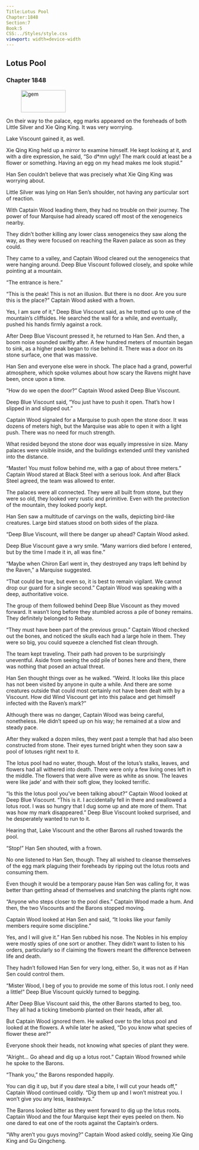 ```yaml
---
Title:Lotus Pool 
Chapter:1848 
Section:7 
Book:5 
CSS:../Styles/style.css 
viewport: width=device-width
---
```

  
## Lotus Pool
### Chapter 1848
  
<figure>
	<img src="../Images/gem.gif" alt="gem" id="gem" width="120" height="60" />
</figure>
  

  
On their way to the palace, egg marks appeared on the foreheads of both Little Silver and Xie Qing King. It was very worrying.

Lake Viscount gained it, as well.

Xie Qing King held up a mirror to examine himself. He kept looking at it, and with a dire expression, he said, “So d*mn ugly! The mark could at least be a flower or something. Having an egg on my head makes me look stupid.”

Han Sen couldn’t believe that was precisely what Xie Qing King was worrying about.

Little Silver was lying on Han Sen’s shoulder, not having any particular sort of reaction.

With Captain Wood leading them, they had no trouble on their journey. The power of four Marquise had already scared off most of the xenogeneics nearby.

They didn’t bother killing any lower class xenogeneics they saw along the way, as they were focused on reaching the Raven palace as soon as they could.

They came to a valley, and Captain Wood cleared out the xenogeneics that were hanging around. Deep Blue Viscount followed closely, and spoke while pointing at a mountain.

“The entrance is here.”

“This is the peak! This is not an illusion. But there is no door. Are you sure this is the place?” Captain Wood asked with a frown.

Yes, I am sure of it,” Deep Blue Viscount said, as he trotted up to one of the mountain’s cliffsides. He searched the wall for a while, and eventually, pushed his hands firmly against a rock.

After Deep Blue Viscount pressed it, he returned to Han Sen. And then, a boom noise sounded swiftly after. A few hundred meters of mountain began to sink, as a higher peak began to rise behind it. There was a door on its stone surface, one that was massive.

Han Sen and everyone else were in shock. The place had a grand, powerful atmosphere, which spoke volumes about how scary the Ravens might have been, once upon a time.

“How do we open the door?” Captain Wood asked Deep Blue Viscount.

Deep Blue Viscount said, “You just have to push it open. That’s how I slipped in and slipped out.”

Captain Wood signaled for a Marquise to push open the stone door. It was dozens of meters high, but the Marquise was able to open it with a light push. There was no need for much strength.

What resided beyond the stone door was equally impressive in size. Many palaces were visible inside, and the buildings extended until they vanished into the distance.

“Master! You must follow behind me, with a gap of about three meters.” Captain Wood stared at Black Steel with a serious look. And after Black Steel agreed, the team was allowed to enter.

The palaces were all connected. They were all built from stone, but they were so old, they looked very rustic and primitive. Even with the protection of the mountain, they looked poorly kept.

Han Sen saw a multitude of carvings on the walls, depicting bird-like creatures. Large bird statues stood on both sides of the plaza.

“Deep Blue Viscount, will there be danger up ahead? Captain Wood asked.

Deep Blue Viscount gave a wry smile. “Many warriors died before I entered, but by the time I made it in, all was fine.”

“Maybe when Chiron Earl went in, they destroyed any traps left behind by the Raven,” a Marquise suggested.

“That could be true, but even so, it is best to remain vigilant. We cannot drop our guard for a single second.” Captain Wood was speaking with a deep, authoritative voice.

The group of them followed behind Deep Blue Viscount as they moved forward. It wasn’t long before they stumbled across a pile of boney remains. They definitely belonged to Rebate.

“They must have been part of the previous group.” Captain Wood checked out the bones, and noticed the skulls each had a large hole in them. They were so big, you could squeeze a clenched fist clean through.

The team kept traveling. Their path had proven to be surprisingly uneventful. Aside from seeing the odd pile of bones here and there, there was nothing that posed an actual threat.

Han Sen thought things over as he walked. “Weird. It looks like this place has not been visited by anyone in quite a while. And there are some creatures outside that could most certainly not have been dealt with by a Viscount. How did Wind Viscount get into this palace and get himself infected with the Raven’s mark?”

Although there was no danger, Captain Wood was being careful, nonetheless. He didn’t speed up on his way; he remained at a slow and steady pace.

After they walked a dozen miles, they went past a temple that had also been constructed from stone. Their eyes turned bright when they soon saw a pool of lotuses right next to it.

The lotus pool had no water, though. Most of the lotus’s stalks, leaves, and flowers had all withered into death. There were only a few living ones left in the middle. The flowers that were alive were as white as snow. The leaves were like jade’ and with their soft glow, they looked terrific.

“Is this the lotus pool you’ve been talking about?” Captain Wood looked at Deep Blue Viscount. “This is it. I accidentally fell in there and swallowed a lotus root. I was so hungry that I dug some up and ate more of them. That was how my mark disappeared.” Deep Blue Viscount looked surprised, and he desperately wanted to run to it.

Hearing that, Lake Viscount and the other Barons all rushed towards the pool.

“Stop!” Han Sen shouted, with a frown.

No one listened to Han Sen, though. They all wished to cleanse themselves of the egg mark plaguing their foreheads by ripping out the lotus roots and consuming them.

Even though it would be a temporary pause Han Sen was calling for, it was better than getting ahead of themselves and snatching the plants right now.

“Anyone who steps closer to the pool dies.” Captain Wood made a hum. And then, the two Viscounts and the Barons stopped moving.

Captain Wood looked at Han Sen and said, “It looks like your family members require some discipline.”

Yes, and I will give it.” Han Sen rubbed his nose. The Nobles in his employ were mostly spies of one sort or another. They didn’t want to listen to his orders, particularly so if claiming the flowers meant the difference between life and death.

They hadn’t followed Han Sen for very long, either. So, it was not as if Han Sen could control them.

“Mister Wood, I beg of you to provide me some of this lotus root. I only need a little!” Deep Blue Viscount quickly turned to begging.

After Deep Blue Viscount said this, the other Barons started to beg, too. They all had a ticking timebomb planted on their heads, after all.

But Captain Wood ignored them. He walked over to the lotus pool and looked at the flowers. A while later he asked, “Do you know what species of flower these are?”

Everyone shook their heads, not knowing what species of plant they were.

“Alright… Go ahead and dig up a lotus root.” Captain Wood frowned while he spoke to the Barons.

“Thank you,” the Barons responded happily.

You can dig it up, but if you dare steal a bite, I will cut your heads off,” Captain Wood continued coldly. “Dig them up and I won’t mistreat you. I won’t give you any less, leastways.”

The Barons looked bitter as they went forward to dig up the lotus roots. Captain Wood and the four Marquise kept their eyes peeled on them. No one dared to eat one of the roots against the Captain’s orders.

“Why aren’t you guys moving?” Captain Wood asked coldly, seeing Xie Qing King and Gu Qingcheng.